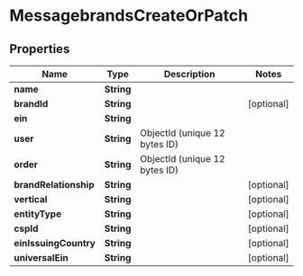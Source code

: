 

# MessagebrandsCreateOrPatch


## Properties

| Name | Type | Description | Notes |
|------------ | ------------- | ------------- | -------------|
|**name** | **String** |  |  |
|**brandId** | **String** |  |  [optional] |
|**ein** | **String** |  |  |
|**user** | **String** | ObjectId (unique 12 bytes ID) |  |
|**order** | **String** | ObjectId (unique 12 bytes ID) |  |
|**brandRelationship** | **String** |  |  [optional] |
|**vertical** | **String** |  |  [optional] |
|**entityType** | **String** |  |  [optional] |
|**cspId** | **String** |  |  [optional] |
|**einIssuingCountry** | **String** |  |  [optional] |
|**universalEin** | **String** |  |  [optional] |



